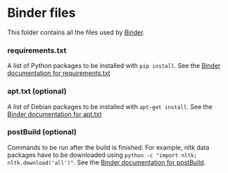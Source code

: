 # Binder files
This folder contains all the files used by [Binder](https://mybinder.org).

### requirements.txt 
A list of Python packages to be installed with `pip install`. See the [Binder documentation for requirements.txt](https://mybinder.readthedocs.io/en/latest/config_files.html#requirements-txt-install-a-python-environment)

### apt.txt (optional)
A list of Debian packages to be installed with `apt-get install`. See the [Binder documentation for apt.txt](https://mybinder.readthedocs.io/en/latest/config_files.html#apt-txt-install-packages-with-apt-get)
 
### postBuild (optional)
Commands to be run after the build is finished. For example, nltk data packages have to be downloaded using `python -c "import nltk; nltk.download('all')"`. See the [Binder documentation for postBuild](https://mybinder.readthedocs.io/en/latest/config_files.html#postbuild-run-code-after-installing-the-environment).
